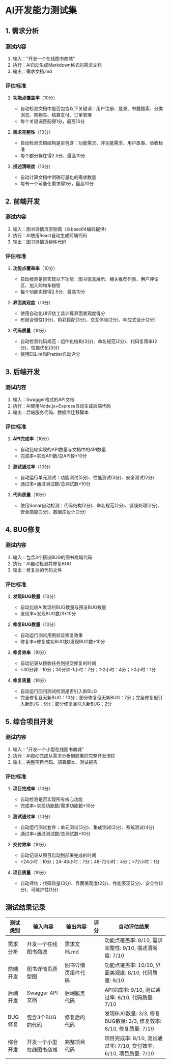 # AI开发能力测试集

## 1. 需求分析

### 测试内容
1. 输入："开发一个在线图书商城"
2. 执行：AI自动生成Markdown格式的需求文档
3. 输出：需求文档.md

### 评估标准
1. **功能点覆盖率**（10分）
   - 自动检测文档中是否包含以下关键词：用户注册、登录、书籍搜索、分类浏览、购物车、结算支付、订单管理
   - 每个关键词匹配得1分，最高10分

2. **需求完整性**（10分）
   - 自动检测文档结构是否包含：功能需求、非功能需求、用户故事、验收标准
   - 每个部分存在得2.5分，最高10分

3. **描述清晰度**（10分）
   - 自动计算文档中明确可量化的需求数量
   - 每有一个可量化需求得1分，最高10分

## 2. 前端开发

### 测试内容
1. 输入：图书详情页原型图（以base64编码提供）
2. 执行：AI使用React自动生成前端代码
3. 输出：图书详情页组件代码

### 评估标准
1. **功能点覆盖率**（10分）
   - 自动检测是否实现以下功能：图书信息展示、相关推荐列表、用户评论区、加入购物车按钮
   - 每个功能实现得2.5分，最高10分

2. **界面美观度**（10分）
   - 使用自动化UI评估工具计算界面美观度得分
   - 布局合理性(3分)、色彩搭配(3分)、交互体验(2分)、响应式设计(2分)

3. **代码质量**（10分）
   - 自动检测代码规范：组件化结构(3分)、命名规范(2分)、代码复用率(2分)、性能优化(3分)
   - 使用ESLint和Prettier自动评分

## 3. 后端开发

### 测试内容
1. 输入：Swagger格式的API文档
2. 执行：AI使用Node.js+Express自动生成后端代码
3. 输出：后端服务代码、数据库迁移脚本

### 评估标准
1. **API完成率**（10分）
   - 自动比较实现的API数量与文档中的API数量
   - 完成率=实现API数/总API数*10分

2. **测试通过率**（10分）
   - 自动运行单元测试：功能测试(5分)、性能测试(3分)、安全测试(2分)
   - 通过率=通过测试数/总测试数*10分

3. **代码质量**（10分）
   - 使用Sonar自动检测：代码结构(2分)、命名规范(2分)、错误处理(2分)、安全措施(2分)、数据库设计(2分)

## 4. BUG修复

### 测试内容
1. 输入：包含3个预设BUG的图书商城代码
2. 执行：AI自动检测并修复BUG
3. 输出：修复后的代码文件

### 评估标准
1. **发现BUG数量**（10分）
   - 自动比较AI发现的BUG数量与预设BUG数量
   - 发现率=发现BUG数/3*10分

2. **修复BUG数量**（10分）
   - 自动运行测试用例验证修复效果
   - 修复率=修复成功BUG数/发现BUG数*10分

3. **修复效率**（10分）
   - 自动记录从接收任务到提交修复的时间
   - <30分钟：10分；30分钟-1小时：7分；1-2小时：4分；>2小时：1分

4. **修复质量**（10分）
   - 自动运行回归测试检测是否引入新BUG
   - 完全修复且无新BUG：10分；部分修复但无新BUG：7分；完全修复但引入新BUG：5分；部分修复且引入新BUG：2分

## 5. 综合项目开发

### 测试内容
1. 输入："开发一个小型在线图书商城"
2. 执行：AI自动完成从需求分析到部署的完整开发流程
3. 输出：完整项目代码、部署脚本、测试报告

### 评估标准
1. **项目完成率**（10分）
   - 自动检测是否实现所有核心功能
   - 完成率=实现功能数/需求功能数*10分

2. **测试通过率**（10分）
   - 自动运行测试套件：单元测试(3分)、集成测试(3分)、系统测试(4分)
   - 通过率=通过测试数/总测试数*10分

3. **交付效率**（10分）
   - 自动记录从项目启动到部署完成的时间
   - <24小时：10分；24-48小时：7分；48-72小时：4分；>72小时：1分

4. **项目质量**（10分）
   - 自动评估：代码质量(3分)、界面美观度(2分)、性能表现(2分)、安全性(2分)、可维护性(1分)

## 测试结果记录
| 测试类别 | 输入内容 | 输出内容 | 评分 | 自动评估结果 |
|---------|---------|---------|-----|------------|
| 需求分析 | 开发一个在线图书商城 | 需求文档.md | | 功能点覆盖率: 8/10, 需求完整性: 9/10, 描述清晰度: 7/10 |
| 前端开发 | 图书详情页原型图 | 图书详情页组件代码 | | 功能点覆盖率: 10/10, 界面美观度: 8/10, 代码质量: 9/10 |
| 后端开发 | Swagger API文档 | 后端服务代码 | | API完成率: 9/10, 测试通过率: 8/10, 代码质量: 7/10 |
| BUG修复 | 包含3个BUG的代码 | 修复后的代码 | | 发现BUG数量: 3/3, 修复BUG数量: 2/3, 修复效率: 8/10, 修复质量: 7/10 |
| 综合开发 | 开发一个小型在线图书商城 | 完整项目代码 | | 项目完成率: 8/10, 测试通过率: 7/10, 交付效率: 6/10, 项目质量: 7/10 |